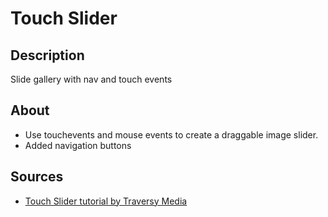 # Touch Slider

## Description

Slide gallery with nav and touch events

## About

- Use touchevents and mouse events to create a draggable image slider.
- Added navigation buttons

## Sources

- <a href="https://www.youtube.com/watch?v=5bxFSOA5JYo&t">Touch Slider tutorial by Traversy Media</a>
